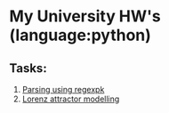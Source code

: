 # My University HW's (language:python)
## Tasks:

1.   <a href="https://github.com/artiebears13/Python_for_beginners/tree/main/homework3/pythonProject4">Parsing using regexpk</a>
2.  <a href="https://github.com/artiebears13/Python_for_beginners/tree/main/homework4">Lorenz attractor modelling</a>

